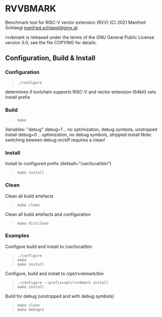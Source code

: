 # RVVBMARK

Benchmark tool for RISC-V vector extension (RVV)
(C) 2021 Manfred Schlaegl <manfred.schlaegl@gmx.at>

rvvbmark is released under the terms of the GNU General Public License
version 3.0; see the file COPYING for details.


## Configuration, Build & Install

### Configuration
> ```
> ./configure
> ```
determines if toolchain supports RISC-V and vector extension (64bit)
sets install prefix


### Build
> ```
> make
> ```

Variables:
"debug"
debug=1 .. no optimization, debug symbols, unstripped install
debug=0 .. optimization, no debug symbols, stripped install
Note: switching beween debug on/off requires a clean!


### Install
Install to configured prefix (default="/usr/local/bin")
> ```
> make install
> ```


### Clean
Clean all build artefacts
> ```
> make clean
> ```

Clean all build artefacts and configuration
> ```
> make distclean
> ```


### Examples

Configure build and install to /usr/local/bin
> ```
> ./configure
> make
> make install
> ```

Configure, build and install to /opt/rvvbmark/bin
> ```
> ./configure --prefix=opt/rvvbmark install
> make install
> ```

Build for debug (unstripped and with debug symbols)
> ```
> make clean
> make debug=1
> ```
